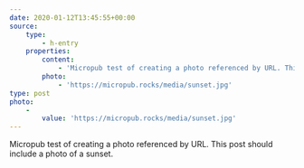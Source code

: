 ```yaml
---
date: 2020-01-12T13:45:55+00:00
source:
    type:
        - h-entry
    properties:
        content:
            - 'Micropub test of creating a photo referenced by URL. This post should include a photo of a sunset.'
        photo:
            - 'https://micropub.rocks/media/sunset.jpg'
type: post
photo:
    -
        value: 'https://micropub.rocks/media/sunset.jpg'
---
```

Micropub test of creating a photo referenced by URL. This post should include a photo of a sunset.
